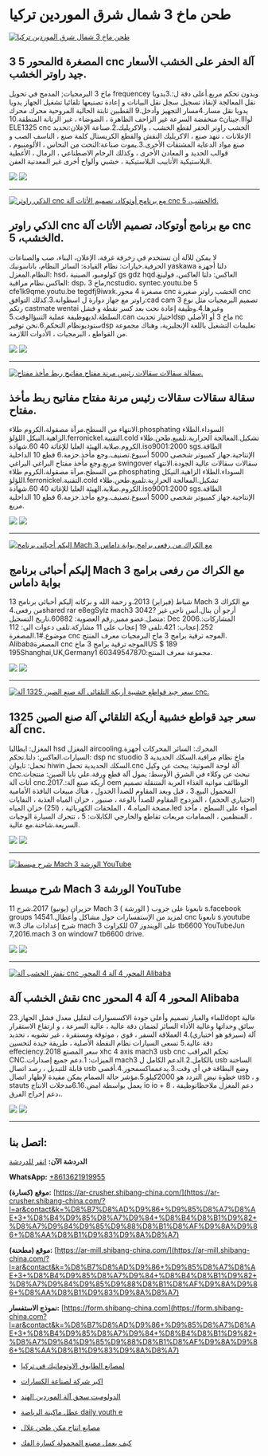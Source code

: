 # طحن ماخ 3 شمال شرق الموردين تركيا

<a href="https://swt.shibang-china.com/?l=ar&img&k=%D8%B7%D8%AD%D9%86+%D9%85%D8%A7%D8%AE+3+%D8%B4%D9%85%D8%A7%D9%84+%D8%B4%D8%B1%D9%82+%D8%A7%D9%84%D9%85%D9%88%D8%B1%D8%AF%D9%8A%D9%86+%D8%AA%D8%B1%D9%83%D9%8A%D8%A7" target="_blank">![طحن ماخ 3 شمال شرق الموردين تركيا](http://static.shibang-china.com/all-800x300/1363.jpg)</a>

## المحور 5 3d المصغرة cnc آلة الحفر على الخشب الأسعار جيد راوتر الخشب.
ماخ 3 البرمجيات; المدمج في تحويل frequencey وبدون تحكم مربع.أعلى دقة ل:.3يدويا نقل المعالجة لإنقاذ تسجيل سجل نقل البيانات و إعادة تصنيعها تلقائيا تشغيل الجهاز يدويا يدويا نقل مسار.4مسار التجهيز وأدخل.9 القطبين ثابتة الحالية المروحية محرك محرك منخفضة السرعة غير الزاحف الظاهرة ، الضوضاء ، غير الرنانة المنطقة.10 cلوااا.جينان ELE1325 cnc الخشب راوتر الحفر لقطع الخشب ، والاكريليك.2.صناعة الإعلان:تحديد الإعلانات ، تنهد صنع ، الاكريليك النقش والقطع الكريستال كلمة صنع ، الناسف الصب و صنع مواد الدعاية المشتقات الأخرى.3.يموت صناعة:النحت من النحاس ، الألومنيوم ، قوالب الحديد و المعادن الأخرى ، وكذلك الرخام الاصطناعي ، الرمال ، الأغطية البلاستيكية الأنابيب البلاستيكية ، خشبي وألواح أخرى غير المعدنية العفن.


<a href="https://whatsapp.shibangsoft.com/WhatsApp.php" target="_blank" title="WhatsApp">![](http://static.shibang-china.com/icon/whatsapp.png)</a> <a href="https://swt.shibang-china.com/?l=ar&icon&k=%D8%B7%D8%AD%D9%86+%D9%85%D8%A7%D8%AE+3+%D8%B4%D9%85%D8%A7%D9%84+%D8%B4%D8%B1%D9%82+%D8%A7%D9%84%D9%85%D9%88%D8%B1%D8%AF%D9%8A%D9%86+%D8%AA%D8%B1%D9%83%D9%8A%D8%A7" target="_blank">![](http://static.shibang-china.com/icon/chat-ar.png)</a>

---

<a href="https://swt.shibang-china.com/?l=ar&img&k=%D8%B7%D8%AD%D9%86+%D9%85%D8%A7%D8%AE+3+%D8%B4%D9%85%D8%A7%D9%84+%D8%B4%D8%B1%D9%82+%D8%A7%D9%84%D9%85%D9%88%D8%B1%D8%AF%D9%8A%D9%86+%D8%AA%D8%B1%D9%83%D9%8A%D8%A7" target="_blank">![الذكي راوتر cnc مع برنامج أوتوكاد، تصميم الأثاث آلة cnc الخشب، 5d.](http://static.shibang-china.com/all-800x300/1509.jpg)</a>

## الذكي راوتر cnc مع برنامج أوتوكاد، تصميم الأثاث آلة cnc الخشب، 5d.
لا يمكن للآلة أن تستخدم في زخرفة غرفة، الإعلان، البناء، صب والصناعات الحرفية.خيارات: نظام القيادة: السائر النظام، باناسونيك yaskawa دلتا أجهزة النظام.المغزل: hsd، كولومبو، الصينية gs gdz hqd.العاكس: دلتا العاكس، فولينغ العاكس.نظام مراقبة: dsp، ماخ 3,ncstudio، syntec.youtu.be 5 cfe1k9qme.youtu.be tegdfj9iwxk.مصغرة 4 محور cnc الخشب راوتر صغيرة cnc راوتر مع جهاز دوارة ل اسطوانة.3.كذلك التوافق:cad cam تصميم البرمجيات مثل نوع 3 رتكم castmate wentai وغيرها.4.وظيفة إعادة نحت بعد كسر نقطة و فشل السلطة.لديهوظيفة عملية التنبؤالوقت.5.can اختيار تحديثdsp ماخ 3 أو الأصلي nc ستوديونظام التحكم.6.نحن توفيرdsp تعليمات التشغيل باللغة الإنجليزية، وهناك مجموعة من القواطع ، البرمجيات ، الأدوات اللازمة.


<a href="https://whatsapp.shibangsoft.com/WhatsApp.php" target="_blank" title="WhatsApp">![](http://static.shibang-china.com/icon/whatsapp.png)</a> <a href="https://swt.shibang-china.com/?l=ar&icon&k=%D8%B7%D8%AD%D9%86+%D9%85%D8%A7%D8%AE+3+%D8%B4%D9%85%D8%A7%D9%84+%D8%B4%D8%B1%D9%82+%D8%A7%D9%84%D9%85%D9%88%D8%B1%D8%AF%D9%8A%D9%86+%D8%AA%D8%B1%D9%83%D9%8A%D8%A7" target="_blank">![](http://static.shibang-china.com/icon/chat-ar.png)</a>

---

<a href="https://swt.shibang-china.com/?l=ar&img&k=%D8%B7%D8%AD%D9%86+%D9%85%D8%A7%D8%AE+3+%D8%B4%D9%85%D8%A7%D9%84+%D8%B4%D8%B1%D9%82+%D8%A7%D9%84%D9%85%D9%88%D8%B1%D8%AF%D9%8A%D9%86+%D8%AA%D8%B1%D9%83%D9%8A%D8%A7" target="_blank">![سقالة سقالات سقالات رئيس مرنة مفتاح مفاتيح ربط مأخذ مفتاح.](http://static.shibang-china.com/all-800x300/480.jpg)</a>

## سقالة سقالات سقالات رئيس مرنة مفتاح مفاتيح ربط مأخذ مفتاح.
الانتهاء من السطح.مرآة مصقولة،الكروم طلاء.phosphating السوداء.الطلاء الزاهية.النيكل اللؤلؤ.ferronickel.التقنية.cold تشكيل.المعالجة الحرارية.تلميع.طحن.طلاء الكروم.صلابة.الهيئة العليا للإغاثة 40 60.شهادة.iso9001:2000 sgs.الطاقة الإنتاجية.جهاز كمبيوتر شخصى 5000 أسبوع.تصنيف.وجع مأخذ.حزمة.6 قطع 10 الداخلية مربع.وجع مأخذ مفتاح البراغي البراغي swingover سقالات سقالات عالية الجودة.الانتهاء من السطح.مرآة مصقولة،الكروم طلاء.phosphating السوداء.الطلاء الزاهية.النيكل اللؤلؤ.ferronickel.التقنية.cold تشكيل.المعالجة الحرارية.تلميع.طحن.طلاء الكروم.صلابة.الهيئة العليا للإغاثة 40 60.شهادة.iso9001:2000 sgs.الطاقة الإنتاجية.جهاز كمبيوتر شخصى 5000 أسبوع.تصنيف.وجع مأخذ.حزمة.6 قطع 10 الداخلية مربع.


<a href="https://whatsapp.shibangsoft.com/WhatsApp.php" target="_blank" title="WhatsApp">![](http://static.shibang-china.com/icon/whatsapp.png)</a> <a href="https://swt.shibang-china.com/?l=ar&icon&k=%D8%B7%D8%AD%D9%86+%D9%85%D8%A7%D8%AE+3+%D8%B4%D9%85%D8%A7%D9%84+%D8%B4%D8%B1%D9%82+%D8%A7%D9%84%D9%85%D9%88%D8%B1%D8%AF%D9%8A%D9%86+%D8%AA%D8%B1%D9%83%D9%8A%D8%A7" target="_blank">![](http://static.shibang-china.com/icon/chat-ar.png)</a>

---

<a href="https://swt.shibang-china.com/?l=ar&img&k=%D8%B7%D8%AD%D9%86+%D9%85%D8%A7%D8%AE+3+%D8%B4%D9%85%D8%A7%D9%84+%D8%B4%D8%B1%D9%82+%D8%A7%D9%84%D9%85%D9%88%D8%B1%D8%AF%D9%8A%D9%86+%D8%AA%D8%B1%D9%83%D9%8A%D8%A7" target="_blank">![إليكم أحبائى برنامج Mach 3 مع الكراك من رفعى برامج بوابة داماس](http://static.shibang-china.com/all-800x300/873.jpg)</a>

## إليكم أحبائى برنامج Mach 3 مع الكراك من رفعى برامج بوابة داماس
13 شباط (فبراير) 2013.و رحمة الله و بركاته إليكم أحبائى برنامج Mach 3 مع الكراك من رفعى.4shared rar e8egSylz mach3 3042? أرجو أن ينال.أنس ناجى غير متصل.عضو مميز.رقم العضوية: 60882.تاريخ التسجيل: Dec 2006.المشاركات: 252.إعجاب: 421.تلقى 19 إعجاب على 11 مشاركة.تلقى دعوات الى: 112 موضوع.#1.المصغرة cnc الموجه ترقية برامج 3 ماخ البرمجيات معرف المنتج. Alibabaالمصغرة cnc الموجه ترقية برامج 3 ماخUS $ 189 195Shanghai,UK,Germany1 مجموعة معرف المنتج:60349547870.


<a href="https://whatsapp.shibangsoft.com/WhatsApp.php" target="_blank" title="WhatsApp">![](http://static.shibang-china.com/icon/whatsapp.png)</a> <a href="https://swt.shibang-china.com/?l=ar&icon&k=%D8%B7%D8%AD%D9%86+%D9%85%D8%A7%D8%AE+3+%D8%B4%D9%85%D8%A7%D9%84+%D8%B4%D8%B1%D9%82+%D8%A7%D9%84%D9%85%D9%88%D8%B1%D8%AF%D9%8A%D9%86+%D8%AA%D8%B1%D9%83%D9%8A%D8%A7" target="_blank">![](http://static.shibang-china.com/icon/chat-ar.png)</a>

---

<a href="https://swt.shibang-china.com/?l=ar&img&k=%D8%B7%D8%AD%D9%86+%D9%85%D8%A7%D8%AE+3+%D8%B4%D9%85%D8%A7%D9%84+%D8%B4%D8%B1%D9%82+%D8%A7%D9%84%D9%85%D9%88%D8%B1%D8%AF%D9%8A%D9%86+%D8%AA%D8%B1%D9%83%D9%8A%D8%A7" target="_blank">![سعر جيد قواطع خشبية أريكة التلقائي آلة صنع الصين 1325 آلة cnc.](http://static.shibang-china.com/all-800x300/1390.jpg)</a>

## سعر جيد قواطع خشبية أريكة التلقائي آلة صنع الصين 1325 آلة cnc.
المغزل: ايطاليا hsd المغزل aircooling.المحرك: السائر المحركات أجهزة السيارات.العاكس: دلتا.تحكم: dsp nc stuodio 3 ماخ نظام مراقبة.السكك الحديدية تحمل: تايوان hiwin السكك الحديدية تحمل.cnc آلة لوحة الصوتية: يبحث عن وكيل cnc.نبحث عن وكلاء في الشرق الأوسط: يمول آلة قطع ورقة.علي بابا الصين: منتجات أثاث آلة cnc.أريكة صنع آلة:.2017 oem الوظائف مواتية الغذاء العربة المتنقلة تصميم المحمول البيع.3 ، قبل وبعد المقاوم للصدأ الجدول ، هناك مبيعات النافذة الأمامية (اختياري الحجم) ، المزدوج المقاوم للصدأ بالوعة ، صنبور ، خزان المياه العذبة ، النفايات خزان المياه (25l) ، مضخة المياه.4 ، الملحقات الكهربائية.led أضواء على السطح ، مآخذ ، المنظمين ، الصمامات مربعات تقاطع والخارجي الكابلات: 5 ، تتحرك السيارة الوجبات السريعة.شاحنة.مع عالية.


<a href="https://whatsapp.shibangsoft.com/WhatsApp.php" target="_blank" title="WhatsApp">![](http://static.shibang-china.com/icon/whatsapp.png)</a> <a href="https://swt.shibang-china.com/?l=ar&icon&k=%D8%B7%D8%AD%D9%86+%D9%85%D8%A7%D8%AE+3+%D8%B4%D9%85%D8%A7%D9%84+%D8%B4%D8%B1%D9%82+%D8%A7%D9%84%D9%85%D9%88%D8%B1%D8%AF%D9%8A%D9%86+%D8%AA%D8%B1%D9%83%D9%8A%D8%A7" target="_blank">![](http://static.shibang-china.com/icon/chat-ar.png)</a>

---

<a href="https://swt.shibang-china.com/?l=ar&img&k=%D8%B7%D8%AD%D9%86+%D9%85%D8%A7%D8%AE+3+%D8%B4%D9%85%D8%A7%D9%84+%D8%B4%D8%B1%D9%82+%D8%A7%D9%84%D9%85%D9%88%D8%B1%D8%AF%D9%8A%D9%86+%D8%AA%D8%B1%D9%83%D9%8A%D8%A7" target="_blank">![شرح مبسط Mach 3 الورشة YouTube](http://static.shibang-china.com/all-800x300/301.jpg)</a>

## شرح مبسط Mach 3 الورشة YouTube
11 حزيران (يونيو) 2017.شرح Mach 3 تابعونا على جروب ( الورشة ) s.facebook groups 14541.لمزيد من الإستفسارات حول مشاكل وأعطال cnc تابعونا s.youtube w.شرح إعدادات ماك 3 mach 3 على الويندوز 07 للكراوت tb6600 YouTubeJun 7,2016.mach 3 on window7 tb6600 drive.


<a href="https://whatsapp.shibangsoft.com/WhatsApp.php" target="_blank" title="WhatsApp">![](http://static.shibang-china.com/icon/whatsapp.png)</a> <a href="https://swt.shibang-china.com/?l=ar&icon&k=%D8%B7%D8%AD%D9%86+%D9%85%D8%A7%D8%AE+3+%D8%B4%D9%85%D8%A7%D9%84+%D8%B4%D8%B1%D9%82+%D8%A7%D9%84%D9%85%D9%88%D8%B1%D8%AF%D9%8A%D9%86+%D8%AA%D8%B1%D9%83%D9%8A%D8%A7" target="_blank">![](http://static.shibang-china.com/icon/chat-ar.png)</a>

---

<a href="https://swt.shibang-china.com/?l=ar&img&k=%D8%B7%D8%AD%D9%86+%D9%85%D8%A7%D8%AE+3+%D8%B4%D9%85%D8%A7%D9%84+%D8%B4%D8%B1%D9%82+%D8%A7%D9%84%D9%85%D9%88%D8%B1%D8%AF%D9%8A%D9%86+%D8%AA%D8%B1%D9%83%D9%8A%D8%A7" target="_blank">![نقش الخشب آلة cnc المحور 4 آلة 4 المحور Alibaba](http://static.shibang-china.com/all-800x300/1004.jpg)</a>

## نقش الخشب آلة cnc المحور 4 آلة 4 المحور Alibaba
2للماء والغبار تصميم وأعلى جودة الاكسسوارات لتقليل معدل فشل الجهاز.3dopt عالية سائق وحداتها وعالية الأداء السائر لضمان دقة عالية ، عالية السرعة ، و ارتفاع الاستقرار آلة (سيرفو هو اختياري).4 العملاقة السفر ، قوي ، موثوقة ومستقرة ، غير تشويه ، تحديد دقة عالية.5 تسعى السيارات نظام النقطة الأصلية ، طريقة جيدة لتحسين effeciency.2018 سعر المصنع xhc 4 axis mach3 usb cnc تحكم المراقب CNC.الميزات: 1.دعم جميع إصدارات mach3 بالكامل.2.الدعم الكامل ل usb الساخنة قابلة للتبديل ، رصد اتصال usb وضع البطاقة في أي وقت.3.يدعمماكسمحور.4.أقصى خطوة نبض التردد هو 2000كيلو.5.مؤشر حالة الصمام يمكن مفيدة لإظهار اتصال usb ، و stauts يعمل بواسطة امض.6.16مدخلات الانتاج io io + 8 ، دعم المغزل ملاحظاتوظيفة ،دعم إخراج الفرق.


<a href="https://whatsapp.shibangsoft.com/WhatsApp.php" target="_blank" title="WhatsApp">![](http://static.shibang-china.com/icon/whatsapp.png)</a> <a href="https://swt.shibang-china.com/?l=ar&icon&k=%D8%B7%D8%AD%D9%86+%D9%85%D8%A7%D8%AE+3+%D8%B4%D9%85%D8%A7%D9%84+%D8%B4%D8%B1%D9%82+%D8%A7%D9%84%D9%85%D9%88%D8%B1%D8%AF%D9%8A%D9%86+%D8%AA%D8%B1%D9%83%D9%8A%D8%A7" target="_blank">![](http://static.shibang-china.com/icon/chat-ar.png)</a>

---
## اتصل بنا:

**الدردشة الآن:** [انقر للدردشة](https://swt.shibang-china.com?l=ar&contact&k=%D8%B7%D8%AD%D9%86+%D9%85%D8%A7%D8%AE+3+%D8%B4%D9%85%D8%A7%D9%84+%D8%B4%D8%B1%D9%82+%D8%A7%D9%84%D9%85%D9%88%D8%B1%D8%AF%D9%8A%D9%86+%D8%AA%D8%B1%D9%83%D9%8A%D8%A7)

**WhatsApp:**  [+8613621919955](https://whatsapp.shibangsoft.com/WhatsApp.php)

**موقع (كسارة):** [https://ar-crusher.shibang-china.com/](https://ar-crusher.shibang-china.com/?l=ar&contact&k=%D8%B7%D8%AD%D9%86+%D9%85%D8%A7%D8%AE+3+%D8%B4%D9%85%D8%A7%D9%84+%D8%B4%D8%B1%D9%82+%D8%A7%D9%84%D9%85%D9%88%D8%B1%D8%AF%D9%8A%D9%86+%D8%AA%D8%B1%D9%83%D9%8A%D8%A7)

**موقع (مطحنة):** [https://ar-mill.shibang-china.com/](https://ar-mill.shibang-china.com/?l=ar&contact&k=%D8%B7%D8%AD%D9%86+%D9%85%D8%A7%D8%AE+3+%D8%B4%D9%85%D8%A7%D9%84+%D8%B4%D8%B1%D9%82+%D8%A7%D9%84%D9%85%D9%88%D8%B1%D8%AF%D9%8A%D9%86+%D8%AA%D8%B1%D9%83%D9%8A%D8%A7)

**نموذج الاستفسار:** [https://form.shibang-china.com](https://form.shibang-china.com?l=ar&contact&k=%D8%B7%D8%AD%D9%86+%D9%85%D8%A7%D8%AE+3+%D8%B4%D9%85%D8%A7%D9%84+%D8%B4%D8%B1%D9%82+%D8%A7%D9%84%D9%85%D9%88%D8%B1%D8%AF%D9%8A%D9%86+%D8%AA%D8%B1%D9%83%D9%8A%D8%A7)

* [لمصانع الطابوق الاوتوماتيك في تركيا](../22/%D9%84%D9%85%D8%B5%D8%A7%D9%86%D8%B9%20%D8%A7%D9%84%D8%B7%D8%A7%D8%A8%D9%88%D9%82%20%D8%A7%D9%84%D8%A7%D9%88%D8%AA%D9%88%D9%85%D8%A7%D8%AA%D9%8A%D9%83%20%D9%81%D9%8A%20%D8%AA%D8%B1%D9%83%D9%8A%D8%A7.md)

* [اكبر شركة لصناعة الكسارات](../22/%D8%A7%D9%83%D8%A8%D8%B1%20%D8%B4%D8%B1%D9%83%D8%A9%20%D9%84%D8%B5%D9%86%D8%A7%D8%B9%D8%A9%20%D8%A7%D9%84%D9%83%D8%B3%D8%A7%D8%B1%D8%A7%D8%AA.md)

* [الدولوميت سحق آلة الموردين الهند](../23/%D8%A7%D9%84%D8%AF%D9%88%D9%84%D9%88%D9%85%D9%8A%D8%AA%20%D8%B3%D8%AD%D9%82%20%D8%A2%D9%84%D8%A9%20%D8%A7%D9%84%D9%85%D9%88%D8%B1%D8%AF%D9%8A%D9%86%20%D8%A7%D9%84%D9%87%D9%86%D8%AF.md)

* [عطل ماكينة الرياضة daily youth e](../21/%D8%B9%D8%B7%D9%84%20%D9%85%D8%A7%D9%83%D9%8A%D9%86%D8%A9%20%D8%A7%D9%84%D8%B1%D9%8A%D8%A7%D8%B6%D8%A9%20daily%20youth%20e.md)

* [مصانع انتاج مكن طحن غلال](../22/%D9%85%D8%B5%D8%A7%D9%86%D8%B9%20%D8%A7%D9%86%D8%AA%D8%A7%D8%AC%20%D9%85%D9%83%D9%86%20%D8%B7%D8%AD%D9%86%20%D8%BA%D9%84%D8%A7%D9%84.md)

* [كيف يعمل مصنع المحمولة كسارة الفك](../24/%D9%83%D9%8A%D9%81%20%D9%8A%D8%B9%D9%85%D9%84%20%D9%85%D8%B5%D9%86%D8%B9%20%D8%A7%D9%84%D9%85%D8%AD%D9%85%D9%88%D9%84%D8%A9%20%D9%83%D8%B3%D8%A7%D8%B1%D8%A9%20%D8%A7%D9%84%D9%81%D9%83.md)